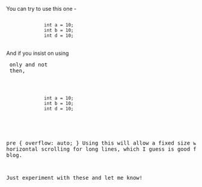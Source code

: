 You can try to use this one -

<div style="white-space: pre-wrap;"><code> 
              int a = 10;
              int b = 10;
              int d = 10;
</code>
</div>

And if you insist on using <pre> only and not <div> then,

<pre  style="white-space: pre-wrap; word-break: keep-all;">
<code> 
              int a = 10;
              int b = 10;
              int d = 10;
</code>
</pre>

pre { overflow: auto; }
Using this will allow a fixed size with horizontal scrolling for long lines, which I guess is good for a blog.

Just experiment with these and let me know!

